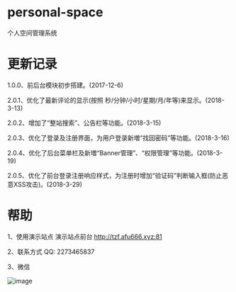 # personal-space
个人空间管理系统

# 更新记录
1.0.0、前后台模块初步搭建。(2017-12-6)

2.0.1、优化了最新评论的显示(按照 秒/分钟/小时/星期/月/年等)来显示。(2018-3-13)

2.0.2、增加了“整站搜索”、公告栏等功能。(2018-3-15)

2.0.3、优化了登录及注册界面，为用户登录新増“找回密码”等功能。(2018-3-16)

2.0.4、优化了后台菜单栏及新増“Banner管理”、“权限管理”等功能。(2018-3-19)

2.0.5、优化了前台登录注册响应样式，为注册时增加“验证码”判断输入框(防止恶意XSS攻击)。(2018-3-29)

# 帮助
1、使用演示站点 演示站点前台 http://tzf.afu666.xyz:81

2、联系方式 QQ: 2273465837

3、微信

![image](https://github.com/baiyishaoxia/personal-space/raw/option/screenshots/20180527012147.jpg)

